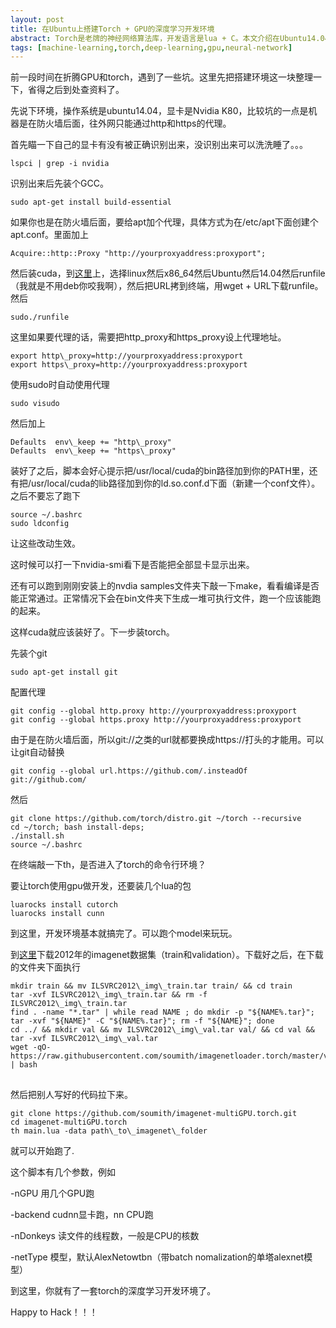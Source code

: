 ```yaml
---
layout: post
title: 在Ubuntu上搭建Torch + GPU的深度学习开发环境
abstract: Torch是老牌的神经网络算法库，开发语言是lua + C。本文介绍在Ubuntu14.04上如何一步步搭建torch + GPU的开发环境，并在ImageNet2012的数据集上运行一个AlexNet的模型。
tags: [machine-learning,torch,deep-learning,gpu,neural-network]
---
```


前一段时间在折腾GPU和torch，遇到了一些坑。这里先把搭建环境这一块整理一下，省得之后到处查资料了。

先说下环境，操作系统是ubuntu14.04，显卡是Nvidia K80，比较坑的一点是机器是在防火墙后面，往外网只能通过http和https的代理。

首先瞄一下自己的显卡有没有被正确识别出来，没识别出来可以洗洗睡了。。。
<pre style="overflow:auto;word-wrap:inherit;white-space:pre;">
<code>lspci | grep -i nvidia</code>
</pre>

识别出来后先装个GCC。
<pre style="overflow:auto;word-wrap:inherit;white-space:pre;">
<code>sudo apt-get install build-essential</code>
</pre>

如果你也是在防火墙后面，要给apt加个代理，具体方式为在/etc/apt下面创建个apt.conf。里面加上
<pre style="overflow:auto;word-wrap:inherit;white-space:pre;">
<code>Acquire::http::Proxy "http://yourproxyaddress:proxyport";</code>
</pre>

然后装cuda，到[这里](https://developer.nvidia.com/cuda-downloads)上，选择linux然后x86\_64然后Ubuntu然后14.04然后runfile（我就是不用deb你咬我啊），然后把URL拷到终端，用wget + URL下载runfile。然后
<pre style="overflow:auto;word-wrap:inherit;white-space:pre;">
<code>sudo./runfile</code>
</pre>

这里如果要代理的话，需要把http\_proxy和https\_proxy设上代理地址。
<pre style="overflow:auto;word-wrap:inherit;white-space:pre;">
<code>export http\_proxy=http://yourproxyaddress:proxyport</code>
<code>export https\_proxy=http://yourproxyaddress:proxyport</code>
</pre>

使用sudo时自动使用代理
<pre style="overflow:auto;word-wrap:inherit;white-space:pre;">
<code>sudo visudo</code>
</pre>
然后加上
<pre style="overflow:auto;word-wrap:inherit;white-space:pre;">
<code>Defaults  env\_keep += "http\_proxy"</code>
<code>Defaults  env\_keep += "https\_proxy"</code>
</pre>

装好了之后，脚本会好心提示把/usr/local/cuda的bin路径加到你的PATH里，还有把/usr/local/cuda的lib路径加到你的ld.so.conf.d下面（新建一个conf文件）。之后不要忘了跑下
<pre style="overflow:auto;word-wrap:inherit;white-space:pre;">
<code>source ~/.bashrc</code>
<code>sudo ldconfig</code>
</pre>
让这些改动生效。

这时候可以打一下nvidia-smi看下是否能把全部显卡显示出来。

还有可以跑到刚刚安装上的nvdia samples文件夹下敲一下make，看看编译是否能正常通过。正常情况下会在bin文件夹下生成一堆可执行文件，跑一个应该能跑的起来。

这样cuda就应该装好了。下一步装torch。

先装个git
<pre style="overflow:auto;word-wrap:inherit;white-space:pre;">
<code>sudo apt-get install git</code>
</pre>

配置代理
<pre style="overflow:auto;word-wrap:inherit;white-space:pre;">
<code>git config --global http.proxy http://yourproxyaddress:proxyport</code>
<code>git config --global https.proxy http://yourproxyaddress:proxyport</code>
</pre>

由于是在防火墙后面，所以git://之类的url就都要换成https://打头的才能用。可以让git自动替换
<pre style="overflow:auto;word-wrap:inherit;white-space:pre;">
<code>git config --global url.https://github.com/.insteadOf git://github.com/</code>
</pre>

然后
<pre style="overflow:auto;word-wrap:inherit;white-space:pre;">
<code>git clone https://github.com/torch/distro.git ~/torch --recursive</code>
<code>cd ~/torch; bash install-deps;</code>
<code>./install.sh</code>
<code>source ~/.bashrc</code>
</pre>

在终端敲一下th，是否进入了torch的命令行环境？

要让torch使用gpu做开发，还要装几个lua的包
<pre style="overflow:auto;word-wrap:inherit;white-space:pre;">
<code>luarocks install cutorch</code>
<code>luarocks install cunn</code>
</pre>

到这里，开发环境基本就搞完了。可以跑个model来玩玩。

到[这里](http://image-net.org/download-images)下载2012年的imagenet数据集（train和validation）。下载好之后，在下载的文件夹下面执行
<pre style="overflow:auto;word-wrap:inherit;white-space:pre;">
<code>mkdir train && mv ILSVRC2012\_img\_train.tar train/ && cd train</code>
<code>tar -xvf ILSVRC2012\_img\_train.tar && rm -f ILSVRC2012\_img\_train.tar</code>
<code>find . -name "*.tar" | while read NAME ; do mkdir -p "${NAME%.tar}"; tar -xvf "${NAME}" -C "${NAME%.tar}"; rm -f "${NAME}"; done</code>
<code>cd ../ && mkdir val && mv ILSVRC2012\_img\_val.tar val/ && cd val && tar -xvf ILSVRC2012\_img\_val.tar</code>
<code>wget -qO- https://raw.githubusercontent.com/soumith/imagenetloader.torch/master/valprep.sh | bash
</code>
</pre>

然后把别人写好的代码拉下来。
<pre style="overflow:auto;word-wrap:inherit;white-space:pre;">
<code>git clone https://github.com/soumith/imagenet-multiGPU.torch.git</code>
<code>cd imagenet-multiGPU.torch</code>
<code>th main.lua -data path\_to\_imagenet\_folder</code>
</pre>

就可以开始跑了.

这个脚本有几个参数，例如

-nGPU 用几个GPU跑

-backend cudnn显卡跑，nn CPU跑

-nDonkeys 读文件的线程数，一般是CPU的核数

-netType 模型，默认AlexNetowtbn（带batch nomalization的单塔alexnet模型）

到这里，你就有了一套torch的深度学习开发环境了。

Happy to Hack！！！
